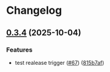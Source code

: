 # Changelog

## [0.3.4](https://github.com/exalsius/exalsius-operator/compare/v0.3.3...v0.3.4) (2025-10-04)


### Features

* test realease trigger ([#67](https://github.com/exalsius/exalsius-operator/issues/67)) ([815b7af](https://github.com/exalsius/exalsius-operator/commit/815b7af2cb5e0bcfcdb5e27841bcf91a9040105c))
